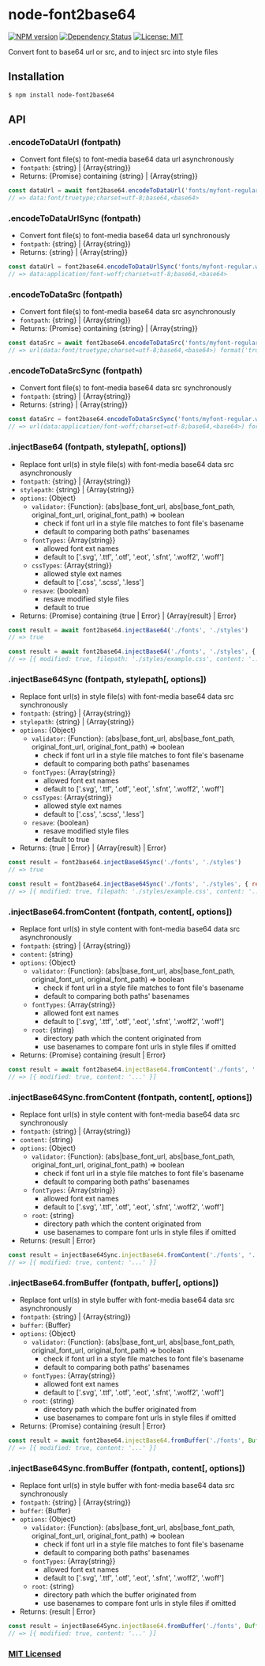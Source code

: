 # node-font2base64

[![NPM version](https://img.shields.io/npm/v/node-font2base64.svg)](https://www.npmjs.com/package/node-font2base64)
[![Dependency Status](https://david-dm.org/junminahn/node-font2base64/status.svg)](https://david-dm.org/junminahn/node-font2base64)
[![License: MIT](https://img.shields.io/badge/License-MIT-yellow.svg)](/LICENSE)

Convert font to base64 url or src, and to inject src into style files

## Installation
```sh
$ npm install node-font2base64
```

## API
### .encodeToDataUrl (fontpath)
* Convert font file(s) to font-media base64 data url asynchronously
* `fontpath`: {string} | {Array{string}}
* Returns: {Promise} containing {string} | {Array{string}}
```js
const dataUrl = await font2base64.encodeToDataUrl('fonts/myfont-regular.ttf')
// => data:font/truetype;charset=utf-8;base64,<base64>
```

### .encodeToDataUrlSync (fontpath)
* Convert font file(s) to font-media base64 data url synchronously
* `fontpath`: {string} | {Array{string}}
* Returns: {string} | {Array{string}}
```js
const dataUrl = font2base64.encodeToDataUrlSync('fonts/myfont-regular.woff')
// => data:application/font-woff;charset=utf-8;base64,<base64>
```

### .encodeToDataSrc (fontpath)
* Convert font file(s) to font-media base64 data src asynchronously
* `fontpath`: {string} | {Array{string}}
* Returns: {Promise} containing {string} | {Array{string}}
```js
const dataSrc = await font2base64.encodeToDataSrc('fonts/myfont-regular.ttf')
// => url(data:font/truetype;charset=utf-8;base64,<base64>) format('truetype')
```

### .encodeToDataSrcSync (fontpath)
* Convert font file(s) to font-media base64 data src synchronously
* `fontpath`: {string} | {Array{string}}
* Returns: {string} | {Array{string}}
```js
const dataSrc = font2base64.encodeToDataSrcSync('fonts/myfont-regular.woff')
// => url(data:application/font-woff;charset=utf-8;base64,<base64>) format('woff')
```

### .injectBase64 (fontpath, stylepath[, options])
* Replace font url(s) in style file(s) with font-media base64 data src asynchronously
* `fontpath`: {string} | {Array{string}}
* `stylepath`: {string} | {Array{string}}
* `options`: {Object}
    * `validator`: {Function}: (abs|base_font_url, abs|base_font_path, original_font_url, original_font_path) => boolean
        * check if font url in a style file matches to font file's basename
        * default to comparing both paths' basenames
    * `fontTypes`: {Array{string}}
        * allowed font ext names
        * default to ['.svg', '.ttf', '.otf', '.eot', '.sfnt', '.woff2', '.woff']
    * `cssTypes`: {Array{string}}
        * allowed style ext names
        * default to ['.css', '.scss', '.less']
    * `resave`: {boolean}
        * resave modified style files
        * default to true
* Returns: {Promise} containing {true | Error} | {Array{result} | Error}
```js
const result = await font2base64.injectBase64('./fonts', './styles')
// => true

const result = await font2base64.injectBase64('./fonts', './styles', { resave: false })
// => [{ modified: true, filepath: './styles/example.css', content: '...' }]
```

### .injectBase64Sync (fontpath, stylepath[, options])
* Replace font url(s) in style file(s) with font-media base64 data src synchronously
* `fontpath`: {string} | {Array{string}}
* `stylepath`: {string} | {Array{string}}
* `options`: {Object}
    * `validator`: {Function}: (abs|base_font_url, abs|base_font_path, original_font_url, original_font_path) => boolean
        * check if font url in a style file matches to font file's basename
        * default to comparing both paths' basenames
    * `fontTypes`: {Array{string}}
        * allowed font ext names
        * default to ['.svg', '.ttf', '.otf', '.eot', '.sfnt', '.woff2', '.woff']
    * `cssTypes`: {Array{string}}
        * allowed style ext names
        * default to ['.css', '.scss', '.less']
    * `resave`: {boolean}
        * resave modified style files
        * default to true
* Returns: {true | Error} | {Array{result} | Error}
```js
const result = font2base64.injectBase64Sync('./fonts', './styles')
// => true

const result = font2base64.injectBase64Sync('./fonts', './styles', { resave: false })
// => [{ modified: true, filepath: './styles/example.css', content: '...' }]
```

### .injectBase64.fromContent (fontpath, content[, options])
* Replace font url(s) in style content with font-media base64 data src asynchronously
* `fontpath`: {string} | {Array{string}}
* `content`: {string}
* `options`: {Object}
    * `validator`: {Function}: (abs|base_font_url, abs|base_font_path, original_font_url, original_font_path) => boolean
        * check if font url in a style file matches to font file's basename
        * default to comparing both paths' basenames
    * `fontTypes`: {Array{string}}
        * allowed font ext names
        * default to ['.svg', '.ttf', '.otf', '.eot', '.sfnt', '.woff2', '.woff']
    * `root`: {string}
        * directory path which the content originated from
        * use basenames to compare font urls in style files if omitted
* Returns: {Promise} containing {result | Error}
```js
const result = await font2base64.injectBase64.fromContent('./fonts', '...@font-face {...')
// => [{ modified: true, content: '...' }]
```

### .injectBase64Sync.fromContent (fontpath, content[, options])
* Replace font url(s) in style content with font-media base64 data src synchronously
* `fontpath`: {string} | {Array{string}}
* `content`: {string}
* `options`: {Object}
    * `validator`: {Function}: (abs|base_font_url, abs|base_font_path, original_font_url, original_font_path) => boolean
        * check if font url in a style file matches to font file's basename
        * default to comparing both paths' basenames
    * `fontTypes`: {Array{string}}
        * allowed font ext names
        * default to ['.svg', '.ttf', '.otf', '.eot', '.sfnt', '.woff2', '.woff']
    * `root`: {string}
        * directory path which the content originated from
        * use basenames to compare font urls in style files if omitted
* Returns: {result | Error}
```js
const result = injectBase64Sync.injectBase64.fromContent('./fonts', '...@font-face {...')
// => [{ modified: true, content: '...' }]
```

### .injectBase64.fromBuffer (fontpath, buffer[, options])
* Replace font url(s) in style buffer with font-media base64 data src asynchronously
* `fontpath`: {string} | {Array{string}}
* `buffer`: {Buffer}
* `options`: {Object}
    * `validator`: {Function}: (abs|base_font_url, abs|base_font_path, original_font_url, original_font_path) => boolean
        * check if font url in a style file matches to font file's basename
        * default to comparing both paths' basenames
    * `fontTypes`: {Array{string}}
        * allowed font ext names
        * default to ['.svg', '.ttf', '.otf', '.eot', '.sfnt', '.woff2', '.woff']
    * `root`: {string}
        * directory path which the buffer originated from
        * use basenames to compare font urls in style files if omitted
* Returns: {Promise} containing {result | Error}
```js
const result = await font2base64.injectBase64.fromBuffer('./fonts', Buffer 54 65 73 74...)
// => [{ modified: true, content: '...' }]
```

### .injectBase64Sync.fromBuffer (fontpath, content[, options])
* Replace font url(s) in style buffer with font-media base64 data src synchronously
* `fontpath`: {string} | {Array{string}}
* `buffer`: {Buffer}
* `options`: {Object}
    * `validator`: {Function}: (abs|base_font_url, abs|base_font_path, original_font_url, original_font_path) => boolean
        * check if font url in a style file matches to font file's basename
        * default to comparing both paths' basenames
    * `fontTypes`: {Array{string}}
        * allowed font ext names
        * default to ['.svg', '.ttf', '.otf', '.eot', '.sfnt', '.woff2', '.woff']
    * `root`: {string}
        * directory path which the buffer originated from
        * use basenames to compare font urls in style files if omitted
* Returns: {result | Error}
```js
const result = injectBase64Sync.injectBase64.fromBuffer('./fonts', Buffer 54 65 73 74...)
// => [{ modified: true, content: '...' }]
```

### [MIT Licensed](LICENSE)